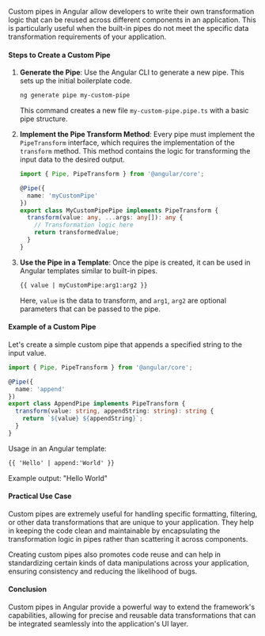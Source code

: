 
Custom pipes in Angular allow developers to write their own transformation logic that can be reused across different components in an application. This is particularly useful when the built-in pipes do not meet the specific data transformation requirements of your application.

#### Steps to Create a Custom Pipe

1. **Generate the Pipe**: Use the Angular CLI to generate a new pipe. This sets up the initial boilerplate code.
   ```bash
   ng generate pipe my-custom-pipe
   ```
   This command creates a new file `my-custom-pipe.pipe.ts` with a basic pipe structure.

2. **Implement the Pipe Transform Method**: Every pipe must implement the `PipeTransform` interface, which requires the implementation of the `transform` method. This method contains the logic for transforming the input data to the desired output.
   ```typescript
   import { Pipe, PipeTransform } from '@angular/core';

   @Pipe({
     name: 'myCustomPipe'
   })
   export class MyCustomPipePipe implements PipeTransform {
     transform(value: any, ...args: any[]): any {
       // Transformation logic here
       return transformedValue;
     }
   }
   ```

3. **Use the Pipe in a Template**: Once the pipe is created, it can be used in Angular templates similar to built-in pipes.
   ```html
   {{ value | myCustomPipe:arg1:arg2 }}
   ```
   Here, `value` is the data to transform, and `arg1`, `arg2` are optional parameters that can be passed to the pipe.

#### Example of a Custom Pipe
Let's create a simple custom pipe that appends a specified string to the input value.

```typescript
import { Pipe, PipeTransform } from '@angular/core';

@Pipe({
  name: 'append'
})
export class AppendPipe implements PipeTransform {
  transform(value: string, appendString: string): string {
    return `${value} ${appendString}`;
  }
}
```

Usage in an Angular template:
```html
{{ 'Hello' | append:'World' }}
```
Example output: "Hello World"

#### Practical Use Case
Custom pipes are extremely useful for handling specific formatting, filtering, or other data transformations that are unique to your application. They help in keeping the code clean and maintainable by encapsulating the transformation logic in pipes rather than scattering it across components.

Creating custom pipes also promotes code reuse and can help in standardizing certain kinds of data manipulations across your application, ensuring consistency and reducing the likelihood of bugs.

#### Conclusion
Custom pipes in Angular provide a powerful way to extend the framework's capabilities, allowing for precise and reusable data transformations that can be integrated seamlessly into the application's UI layer.